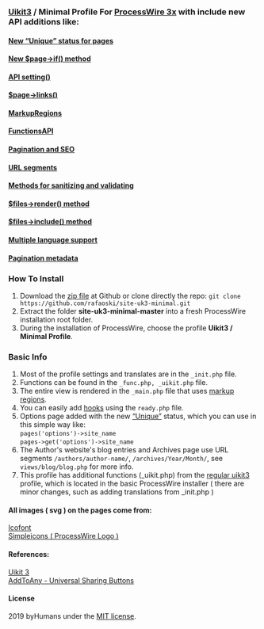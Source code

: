 ### [Uikit3](https://getuikit.com/) / Minimal Profile For [ProcessWire 3x](https://processwire.com/) with include new API additions like:
#### [New “Unique” status for pages](https://processwire.com/blog/posts/pw-3.0.127/)
#### [New $page->if() method](https://processwire.com/blog/posts/pw-3.0.126/)
#### [API setting()](https://processwire.com/blog/posts/processwire-3.0.119-and-new-site-updates/#new-functions-api-setting-function)
#### [$page->links()](https://processwire.com/blog/posts/processwire-3.0.107-core-updates/#page-gt-links)
#### [MarkupRegions](https://processwire.com/blog/posts/processwire-3.0.49-introduces-a-new-template-file-strategy/)
#### [FunctionsAPI](https://processwire.com/blog/posts/processwire-3.0.39-core-updates/#new-functions-api)
#### [Pagination and SEO](https://processwire.com/blog/posts/processwire-2.6.18-updates-pagination-and-seo/#pagination-and-seo-in-processwire)
#### [URL segments](https://processwire.com/docs/front-end/how-to-use-url-segments/)
#### [Methods for sanitizing and validating](https://processwire.com/api/ref/sanitizer/)
#### [$files->render() method](https://processwire.com/api/ref/wire-file-tools/render/)
#### [$files->include() method](https://processwire.com/api/ref/wire-file-tools/include/)
#### [Multiple language support](https://processwire.com/docs/multi-language-support/)
#### [Pagination metadata](https://weekly.pw/issue/222/#weekly-tips-and-tricks-adding-pagination-metadata-to-site-the-easy-way)

### How To Install
1. Download the [zip file](https://github.com/rafaoski/site-uk3-minimal/archive/master.zip) at Github or clone directly the repo: ```git clone https://github.com/rafaoski/site-uk3-minimal.git```
2. Extract the folder **site-uk3-minimal-master** into a fresh ProcessWire installation root folder.
3. During the installation of ProcessWire, choose the profile **Uikit3 / Minimal Profile**.

### Basic Info
1. Most of the profile settings and translates are in the ``` _init.php ``` file.
2. Functions can be found in the ``` _func.php, _uikit.php ``` file.
3. The entire view is rendered in the ``` _main.php ``` file that uses [markup regions](https://processwire.com/docs/front-end/output/markup-regions/).
4. You can easily add [hooks](https://processwire.com/docs/modules/hooks/) using the ``` ready.php ``` file.
5. Options page added with the new [“Unique”](https://processwire.com/blog/posts/pw-3.0.127/) status, which you can use in this simple way like:  
 ``` pages('options')->site_name ```  
  ``` pages->get('options')->site_name ```
6. The Author's website's blog entries and Archives page use URL segments `/authors/author-name/`, `/archives/Year/Month/`, see `views/blog/blog.php` for more info.
7. This profile has additional functions (_uikit.php) from the [regular uikit3](https://processwire.com/blog/posts/introducing-a-new-processwire-site-profile/) profile, which is located in the basic ProcessWire installer (
there are minor changes, such as adding translations from _init.php )

#### All images ( svg ) on the pages come from:
[Icofont](https://icofont.com/)  
[Simpleicons ( ProcessWire Logo ) ](https://simpleicons.org/?q=processwire)

#### References:
[Uikit 3](https://getuikit.com/)   
[AddToAny - Universal Sharing Buttons](https://www.addtoany.com/)  

####  License
2019 byHumans under the [MIT license](LICENSE).
